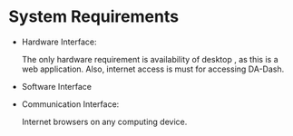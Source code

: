 # System Requirements

* Hardware Interface:

  The only hardware requirement is availability of desktop , as this is a web application. Also, internet access is must for accessing DA-Dash.

* Software Interface

* Communication Interface:

  Internet browsers on any computing device.

